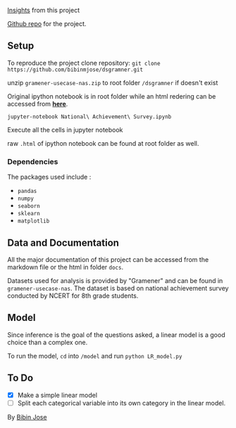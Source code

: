 [Insights](https://bibinmjose.github.io/dsgramner/)  from this project

[Github repo](https://github.com/bibinmjose/dsgramner) for the project.

## Setup

To reproduce the project clone repository: 
`git clone https://github.com/bibinmjose/dsgramner.git`

unzip `gramener-usecase-nas.zip` to root folder `/dsgramner` if doesn't exist

Original ipython notebook is in root folder while an html redering can be accessed from [**here**](https://bibinmjose.github.io/dsgramner/ipython_md/analysis.html).

`jupyter-notebook National\ Achievement\ Survey.ipynb`

Execute all the cells in jupyter notebook

raw `.html` of ipython notebook can be found at root folder as well.

### Dependencies
The packages used include :
* `pandas`
* `numpy`
* `seaborn`
* `sklearn`
* `matplotlib`


## Data and Documentation

All the major documentation of this project can be accessed from the markdown file or the html in folder `docs`.

Datasets used for analysis is provided by "Gramener" and can be found in `gramener-usecase-nas`. The dataset is based on national achievement survey conducted by NCERT for 8th grade students.

## Model

Since inference is the goal of the questions asked, a linear model is a good choice than a complex one.

To run the model, `cd` into `/model`
and run `python LR_model.py`

## To Do
- [X] Make a simple linear model
- [ ] Split each categorical variable into its own category in the linear model.

By [Bibin Jose](https://bibinmjose.github.io/)
